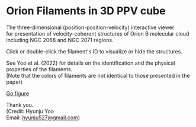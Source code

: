 # Orion Filaments in 3D PPV cube
 
The three-dimensional (position-position-velocity) interactive viewer \
for presentation of velocity-coherent structures of Orion B molecular cloud including NGC 2068 and NGC 2071 regions.

Click or double-click the filament's ID to visualize or hide the structures.

See Yoo et al. (2022) for details on the identification and the physical properties of the filaments.\
(Note that the colors of filaments are not identical to those presented in the paper)


[Go figure](https://github.com/HyunjuYoo/Orion-Filaments/blob/master/3dfigure.html)
 

Thank you. \
(Credit: Hyunju Yoo \
Email: hyunju527@gmail.com)